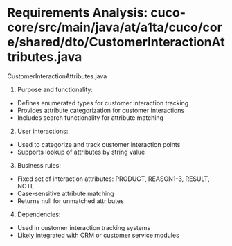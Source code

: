 # Requirements Analysis: cuco-core/src/main/java/at/a1ta/cuco/core/shared/dto/CustomerInteractionAttributes.java

CustomerInteractionAttributes.java
1. Purpose and functionality:
- Defines enumerated types for customer interaction tracking
- Provides attribute categorization for customer interactions
- Includes search functionality for attribute matching

2. User interactions:
- Used to categorize and track customer interaction points
- Supports lookup of attributes by string value

3. Business rules:
- Fixed set of interaction attributes: PRODUCT, REASON1-3, RESULT, NOTE
- Case-sensitive attribute matching
- Returns null for unmatched attributes

4. Dependencies:
- Used in customer interaction tracking systems
- Likely integrated with CRM or customer service modules